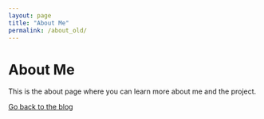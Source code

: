 ```yaml
---
layout: page
title: "About Me"
permalink: /about_old/
---
```


# About Me

This is the about page where you can learn more about me and the project.

[Go back to the blog](/)